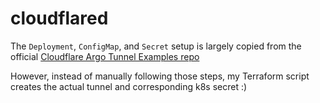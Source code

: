 # cloudflared

The `Deployment`, `ConfigMap`, and `Secret` setup is largely copied from the official [Cloudflare Argo Tunnel Examples repo](https://github.com/cloudflare/argo-tunnel-examples/tree/master/named-tunnel-k8s)

However, instead of manually following those steps, my Terraform script creates the actual tunnel and corresponding k8s secret :)

